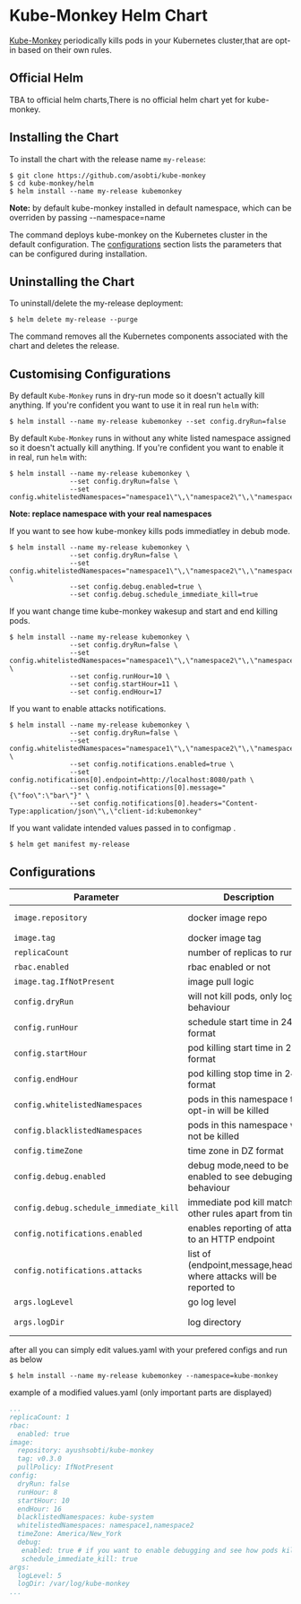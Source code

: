 # Kube-Monkey Helm Chart

[Kube-Monkey](https://github.com/asobti/kube-monkey) periodically kills pods in your Kubernetes cluster,that are opt-in based on their own rules.

## Official Helm

TBA to official helm charts,There is no official helm chart yet for kube-monkey.

## Installing the Chart

To install the chart with the release name `my-release`:

```console
$ git clone https://github.com/asobti/kube-monkey
$ cd kube-monkey/helm
$ helm install --name my-release kubemonkey
```
**Note:** by default kube-monkey installed in default namespace, which can be overriden by passing --namespace=name

The command deploys kube-monkey on the Kubernetes cluster in the default configuration. The [configurations](#Configurations) section lists the parameters that can be configured during installation.

## Uninstalling the Chart

To uninstall/delete the my-release deployment:

```console
$ helm delete my-release --purge
```

The command removes all the Kubernetes components associated with the chart and deletes the release.

## Customising Configurations

By default `Kube-Monkey` runs in dry-run mode so it doesn't actually kill anything.
If you're confident you want to use it in real run `helm` with:

```console
$ helm install --name my-release kubemonkey --set config.dryRun=false
```

By default `Kube-Monkey` runs in without any white listed namespace assigned so it doesn't actually kill anything.
If you're confident you want to enable it in real, run `helm` with:

```console
$ helm install --name my-release kubemonkey \
               --set config.dryRun=false \
               --set config.whitelistedNamespaces="namespace1\"\,\"namespace2\"\,\"namespace3"
```

**Note: replace namespace with your real namespaces**

If you want to see how kube-monkey kills pods immediatley in debub mode.

```console
$ helm install --name my-release kubemonkey \
               --set config.dryRun=false \
               --set config.whitelistedNamespaces="namespace1\"\,\"namespace2\"\,\"namespace3" \
               --set config.debug.enabled=true \
               --set config.debug.schedule_immediate_kill=true
```
If you want change time kube-monkey wakesup and start and end killing pods.

```console
$ helm install --name my-release kubemonkey \
               --set config.dryRun=false \
               --set config.whitelistedNamespaces="namespace1\"\,\"namespace2\"\,\"namespace3" \
               --set config.runHour=10 \
               --set config.startHour=11 \
               --set config.endHour=17 
```
If you want to enable attacks notifications.

```console
$ helm install --name my-release kubemonkey \
               --set config.dryRun=false \
               --set config.whitelistedNamespaces="namespace1\"\,\"namespace2\"\,\"namespace3" \
               --set config.notifications.enabled=true \
               --set config.notifications[0].endpoint=http://localhost:8080/path \
               --set config.notifications[0].message="{\"foo\":\"bar\"}" \
               --set config.notifications[0].headers="Content-Type:application/json\"\,\"client-id:kubemonkey"
```
If you want validate intended values passed in to configmap .

```console
$ helm get manifest my-release
```
## Configurations

| Parameter                              | Description                                                          | Default                          |
|----------------------------------------|----------------------------------------------------------------------|----------------------------------|
| `image.repository`                     | docker image repo                                                    | ayushsobti/kube-monkey           |
| `image.tag`                            | docker image tag                                                     | v0.3.0                           |
| `replicaCount`                         | number of replicas to run                                            | 1                                |
| `rbac.enabled`                         | rbac enabled or not                                                  | true                             |
| `image.tag.IfNotPresent`               | image pull logic                                                     | IfNotPresent                     |
| `config.dryRun`                        | will not kill pods, only logs behaviour                              | true                             |
| `config.runHour`                       | schedule start time in 24hr format                                   | 8                                |
| `config.startHour`                     | pod killing start time  in 24hr format                               | 10                               |
| `config.endHour`                       | pod killing stop time  in 24hr format                                | 16                               |
| `config.whitelistedNamespaces`         | pods in this namespace that opt-in will be killed                    |                                  |
| `config.blacklistedNamespaces`         | pods in this namespace will not be killed                            | kube-system                      |
| `config.timeZone`                      | time zone in DZ format                                               | America/New_York                 |
| `config.debug.enabled`                 | debug mode,need to be enabled to see debuging behaviour              | false                            |
| `config.debug.schedule_immediate_kill` | immediate pod kill matching other rules apart from time              | false                            |
| `config.notifications.enabled`         | enables reporting of attacks to an HTTP endpoint                    | false                            |
| `config.notifications.attacks`         | list of (endpoint,message,headers) where attacks will be reported to | []                               |
| `args.logLevel`                        | go log level                                                         | 5                                |
| `args.logDir`                          | log directory                                                        | /var/log/kube-monkey             |

after all you can simply edit values.yaml with your prefered configs and run as below

```console
$ helm install --name my-release kubemonkey --namespace=kube-monkey
```
example of a modified values.yaml (only important parts are displayed)

```yaml
...
replicaCount: 1
rbac:
  enabled: true
image:
  repository: ayushsobti/kube-monkey
  tag: v0.3.0
  pullPolicy: IfNotPresent
config:
  dryRun: false
  runHour: 8
  startHour: 10
  endHour: 16
  blacklistedNamespaces: kube-system
  whitelistedNamespaces: namespace1,namespace2
  timeZone: America/New_York
  debug:
   enabled: true # if you want to enable debugging and see how pods killed immediately set this to true
   schedule_immediate_kill: true
args:
  logLevel: 5
  logDir: /var/log/kube-monkey
...
```
